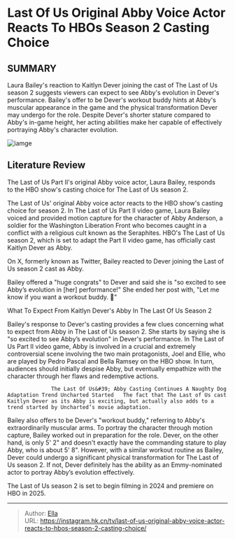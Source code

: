 # Last Of Us Original Abby Voice Actor Reacts To HBOs Season 2 Casting Choice


## SUMMARY 



  Laura Bailey&#39;s reaction to Kaitlyn Dever joining the cast of The Last of Us season 2 suggests viewers can expect to see Abby&#39;s evolution in Dever&#39;s performance.   Bailey&#39;s offer to be Dever&#39;s workout buddy hints at Abby&#39;s muscular appearance in the game and the physical transformation Dever may undergo for the role.   Despite Dever&#39;s shorter stature compared to Abby&#39;s in-game height, her acting abilities make her capable of effectively portraying Abby&#39;s character evolution.  

![iamge](https://static1.srcdn.com/wordpress/wp-content/uploads/2024/01/the-last-of-us-part-2-abby.jpeg)

## Literature Review
The Last of Us Part II&#39;s original Abby voice actor, Laura Bailey, responds to the HBO show&#39;s casting choice for The Last of Us season 2.




The Last of Us&#39; original Abby voice actor reacts to the HBO show&#39;s casting choice for season 2. In The Last of Us Part II video game, Laura Bailey voiced and provided motion capture for the character of Abby Anderson, a soldier for the Washington Liberation Front who becomes caught in a conflict with a religious cult known as the Seraphites. HBO&#39;s The Last of Us season 2, which is set to adapt the Part II video game, has officially cast Kaitlyn Dever as Abby.




On X, formerly known as Twitter, Bailey reacted to Dever joining the Last of Us season 2 cast as Abby.


 

Bailey offered a &#34;huge congrats&#34; to Dever and said she is &#34;so excited to see Abby’s evolution in [her] performance!&#34; She ended her post with, &#34;Let me know if you want a workout buddy. 💪&#34;


 What To Expect From Kaitlyn Dever&#39;s Abby In The Last Of Us Season 2 
          

Bailey&#39;s response to Dever&#39;s casting provides a few clues concerning what to expect from Abby in The Last of Us season 2. She starts by saying she is &#34;so excited to see Abby’s evolution&#34; in Dever&#39;s performance. In The Last of Us Part II video game, Abby is involved in a crucial and extremely controversial scene involving the two main protagonists, Joel and Ellie, who are played by Pedro Pascal and Bella Ramsey on the HBO show. In turn, audiences should initially despise Abby, but eventually empathize with the character through her flaws and redemptive actions.




                  The Last Of Us&#39; Abby Casting Continues A Naughty Dog Adaptation Trend Uncharted Started   The fact that The Last of Us cast Kaitlyn Dever as its Abby is exciting, but actually also adds to a trend started by Uncharted’s movie adaptation.    

Bailey also offers to be Dever&#39;s &#34;workout buddy,&#34; referring to Abby&#39;s extraordinarily muscular arms. To portray the character through motion capture, Bailey worked out in preparation for the role. Dever, on the other hand, is only 5&#39; 2&#34; and doesn&#39;t exactly have the commanding stature to play Abby, who is about 5&#39; 8&#34;. However, with a similar workout routine as Bailey, Dever could undergo a significant physical transformation for The Last of Us season 2. If not, Dever definitely has the ability as an Emmy-nominated actor to portray Abby’s evolution effectively.



The Last of Us season 2 is set to begin filming in 2024 and premiere on HBO in 2025.









---

> Author: [Ella](https://instagram.hk.cn/)  
> URL: https://instagram.hk.cn/tv/last-of-us-original-abby-voice-actor-reacts-to-hbos-season-2-casting-choice/  

